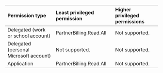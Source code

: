 |Permission type|Least privileged permission|Higher privileged permissions|
|:---|:---|:---|
|Delegated (work or school account)|PartnerBilling.Read.All|Not supported.|
|Delegated (personal Microsoft account)|Not supported.|Not supported.|
|Application|PartnerBilling.Read.All|Not supported.|

